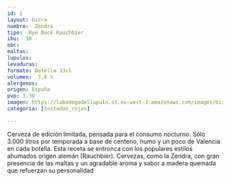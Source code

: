 ```yaml
---
id: 1
layout: birra
nombre:  Zendra
tipo:  Rye Bock Rauchbier
ibu:  30
ebc:
maltas: 
lupulos: 
levaduras: 
formato: Botella 33cl
volumen:  7,8 %
alergenos: 
origen: España
pvp: 3.30
imagen: https://labodegadellupulo.s3.eu-west-3.amazonaws.com/images/birras/zendra.jpg
categoria: [tostadas_rojas]

---
```

Cerveza de edición limitada, pensada para el consumo nocturno. Sólo 3.000 litros por temporada a base de centeno, humo y un poco de Valencia en cada botella. Esta receta se entronca con los populares estilos ahumados origen alemán (Rauchbier). Cervezas, como la Zendra, con gran presencia de las maltas  y un agradable aroma y sabor a madera quemada que refuerzan su personalidad











